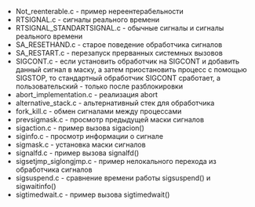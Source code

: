  - Not_reenterable.c - пример нереентерабельности
 - RTSIGNAL.c - сигналы реального времени
 - RTSIGNAL_STANDARTSIGNAL.c - обычные сигналы и сигналы реального времени
 - SA_RESETHAND.c - старое поведение обработчика сигналов
 - SA_RESTART.c - перезапуск прерванных системных вызовов
 - SIGCONT.c - если установить обработчик на SIGCONT и добавить данный сигнал в маску, а затем приостановить процесс с помощью SIGSTOP, то стандартный обработчик SIGCONT сработает, а пользовательский - только после разблокировки
 - abort_implementation.c - реализация abort
 - alternative_stack.c - альтернативный стек для обработчика
 - fork_kill.c - обмен сигналами между процессами
 - prevsigmask.c - просмотр предыдущей маски сигналов
 - sigaction.c - пример вызова sigacion()
 - siginfo.c - просмотр информации о сигнале
 - sigmask.c - установка маски сигналов
 - signalfd.c - пример вызова signalfd()
 - sigsetjmp_siglongjmp.c - пример нелокального перехода из обработчика сигналов
 - sigsuspend.c - сравнение времени работы sigsuspend() и sigwaitinfo()
 - sigtimedwait.c - пример вызова sigtimedwait()

